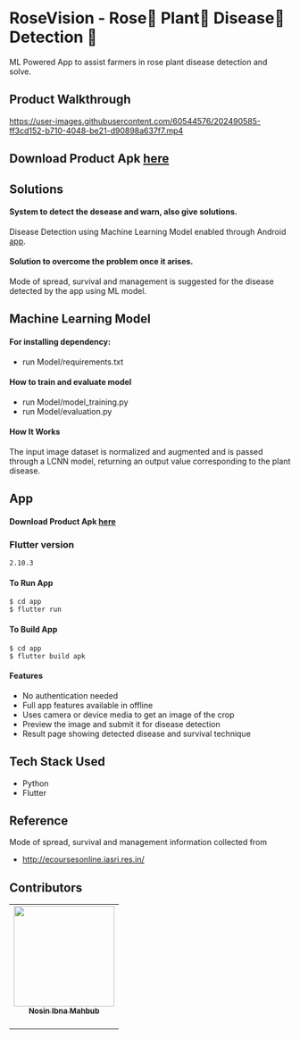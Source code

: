 # RoseVision - Rose🌹 Plant🌱 Disease🐛 Detection 🔎 

ML Powered App to assist farmers in rose plant disease detection and solve.

## Product Walkthrough

https://user-images.githubusercontent.com/60544576/202490585-ff3cd152-b710-4048-be21-d90898a637f7.mp4



## Download Product Apk **[here](https://drive.google.com/file/d/1Jb1xzzPTUjAMzHHriuQq8MnOSZ4JP7Ol/view?usp=sharing)**

## Solutions

#### System to detect the desease and warn, also give solutions.

Disease Detection using Machine Learning Model enabled through Android [app](https://drive.google.com/file/d/1Jb1xzzPTUjAMzHHriuQq8MnOSZ4JP7Ol/view?usp=sharing).

#### Solution to overcome the problem once it arises.

Mode of spread, survival and management is suggested for the disease detected by the app using ML model.


## Machine Learning Model
#### For installing dependency:
  - run Model/requirements.txt



#### How to train and evaluate model
- run Model/model_training.py
- run Model/evaluation.py

#### How It Works

The input image dataset is normalized and augmented and is passed through a LCNN model, returning an output value corresponding to the plant disease.

## App

#### Download Product Apk **[here](https://drive.google.com/file/d/1Jb1xzzPTUjAMzHHriuQq8MnOSZ4JP7Ol/view?usp=sharing)**

### Flutter version
```
2.10.3
```
#### To Run App

```shell
$ cd app
$ flutter run
```

#### To Build App

```shell
$ cd app 
$ flutter build apk
```

#### Features

- No authentication needed
- Full app features available in offline
- Uses camera or device media to get an image of the crop
- Preview the image and submit it for disease detection
- Result page showing detected disease and survival technique


## Tech Stack Used

- Python
- Flutter

## Reference
Mode of spread, survival and management information collected from
- http://ecoursesonline.iasri.res.in/


## Contributors

<table>
  <tr>


<td align="center"><a href="https://github.com/nimahbub"><img src="" width="180px;" alt=""/><br /><sub><b>Nosin Ibna Mahbub<br /></b></sub></a><br />

</tr>
</table>
